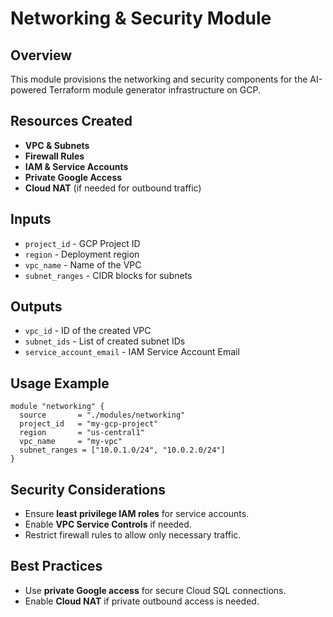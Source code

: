 
# Networking & Security Module

## Overview
This module provisions the networking and security components for the AI-powered Terraform module generator infrastructure on GCP.

## Resources Created
- **VPC & Subnets**
- **Firewall Rules**
- **IAM & Service Accounts**
- **Private Google Access**
- **Cloud NAT** (if needed for outbound traffic)

## Inputs
- `project_id` - GCP Project ID
- `region` - Deployment region
- `vpc_name` - Name of the VPC
- `subnet_ranges` - CIDR blocks for subnets

## Outputs
- `vpc_id` - ID of the created VPC
- `subnet_ids` - List of created subnet IDs
- `service_account_email` - IAM Service Account Email

## Usage Example
```hcl
module "networking" {
  source       = "./modules/networking"
  project_id   = "my-gcp-project"
  region       = "us-central1"
  vpc_name     = "my-vpc"
  subnet_ranges = ["10.0.1.0/24", "10.0.2.0/24"]
}
```

## Security Considerations
- Ensure **least privilege IAM roles** for service accounts.
- Enable **VPC Service Controls** if needed.
- Restrict firewall rules to allow only necessary traffic.

## Best Practices
- Use **private Google access** for secure Cloud SQL connections.
- Enable **Cloud NAT** if private outbound access is needed.

